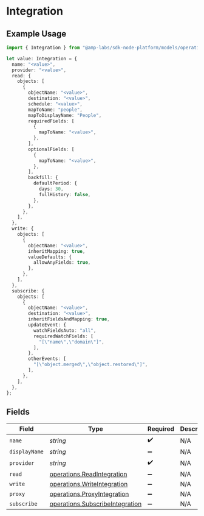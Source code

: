 # Integration

## Example Usage

```typescript
import { Integration } from "@amp-labs/sdk-node-platform/models/operations";

let value: Integration = {
  name: "<value>",
  provider: "<value>",
  read: {
    objects: [
      {
        objectName: "<value>",
        destination: "<value>",
        schedule: "<value>",
        mapToName: "people",
        mapToDisplayName: "People",
        requiredFields: [
          {
            mapToName: "<value>",
          },
        ],
        optionalFields: [
          {
            mapToName: "<value>",
          },
        ],
        backfill: {
          defaultPeriod: {
            days: 30,
            fullHistory: false,
          },
        },
      },
    ],
  },
  write: {
    objects: [
      {
        objectName: "<value>",
        inheritMapping: true,
        valueDefaults: {
          allowAnyFields: true,
        },
      },
    ],
  },
  subscribe: {
    objects: [
      {
        objectName: "<value>",
        destination: "<value>",
        inheritFieldsAndMapping: true,
        updateEvent: {
          watchFieldsAuto: "all",
          requiredWatchFields: [
            "[\"name\",\"domain\"]",
          ],
        },
        otherEvents: [
          "[\"object.merged\",\"object.restored\"]",
        ],
      },
    ],
  },
};
```

## Fields

| Field                                                                              | Type                                                                               | Required                                                                           | Description                                                                        |
| ---------------------------------------------------------------------------------- | ---------------------------------------------------------------------------------- | ---------------------------------------------------------------------------------- | ---------------------------------------------------------------------------------- |
| `name`                                                                             | *string*                                                                           | :heavy_check_mark:                                                                 | N/A                                                                                |
| `displayName`                                                                      | *string*                                                                           | :heavy_minus_sign:                                                                 | N/A                                                                                |
| `provider`                                                                         | *string*                                                                           | :heavy_check_mark:                                                                 | N/A                                                                                |
| `read`                                                                             | [operations.ReadIntegration](../../models/operations/readintegration.md)           | :heavy_minus_sign:                                                                 | N/A                                                                                |
| `write`                                                                            | [operations.WriteIntegration](../../models/operations/writeintegration.md)         | :heavy_minus_sign:                                                                 | N/A                                                                                |
| `proxy`                                                                            | [operations.ProxyIntegration](../../models/operations/proxyintegration.md)         | :heavy_minus_sign:                                                                 | N/A                                                                                |
| `subscribe`                                                                        | [operations.SubscribeIntegration](../../models/operations/subscribeintegration.md) | :heavy_minus_sign:                                                                 | N/A                                                                                |